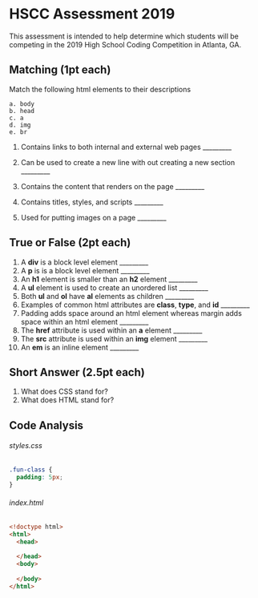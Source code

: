 # HSCC Assessment 2019

This assessment is intended to help determine which students will be competing in the 2019 High School Coding Competition in Atlanta, GA.



## Matching (1pt each)

Match the following html elements to their descriptions

```
a. body
b. head
c. a
d. img
e. br
```

1. Contains links to both internal and external web pages _________

2. Can be used to create a new line with out creating a new section _________

3. Contains the content that renders on the page _________

4. Contains titles, styles, and scripts _________

5. Used for putting images on a page _________

   

## True or False (2pt each)

1. A **div** is a block level element  _________
2. A **p** is is a block level element  _________
3. An **h1** element is smaller than an **h2** element  _________
4. A **ul** element is used to create an unordered list  _________
5. Both **ul** and **ol** have **al** elements as children  _________
6. Examples of common html attributes are **class**, **type**, and **id**  _________
7. Padding adds space around an html element whereas margin adds space within an html element  _________
8. The **href** attribute is used within an **a** element  _________
9. The **src** attribute is used within an **img** element  _________
10. An **em** is an inline element  _________



## Short Answer (2.5pt each)

1. What does CSS stand for?
2. What does HTML stand for?



## Code Analysis

###### styles.css

```css
.fun-class {
  padding: 5px;
}
```

###### index.html

```html
<!doctype html>
<html>
  <head>
    
  </head>
  <body>
    
  </body>
</html>
```



